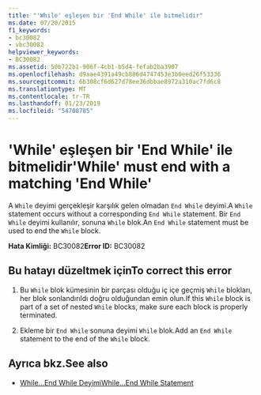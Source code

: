 ```yaml
---
title: "'While' eşleşen bir 'End While' ile bitmelidir"
ms.date: 07/20/2015
f1_keywords:
- bc30082
- vbc30082
helpviewer_keywords:
- BC30082
ms.assetid: 50b722b1-906f-4cb1-b5d4-fefab2ba3907
ms.openlocfilehash: d9aae4391a49cb886d4747453e3b0eed26f53336
ms.sourcegitcommit: 6b308cf6d627d78ee36dbbae8972a310ac7fd6c8
ms.translationtype: MT
ms.contentlocale: tr-TR
ms.lasthandoff: 01/23/2019
ms.locfileid: "54708785"
---
```

# <a name="while-must-end-with-a-matching-end-while"></a><span data-ttu-id="d5bfb-102">'While' eşleşen bir 'End While' ile bitmelidir</span><span class="sxs-lookup"><span data-stu-id="d5bfb-102">'While' must end with a matching 'End While'</span></span>
<span data-ttu-id="d5bfb-103">A `While` deyimi gerçekleşir karşılık gelen olmadan `End While` deyimi.</span><span class="sxs-lookup"><span data-stu-id="d5bfb-103">A `While` statement occurs without a corresponding `End While` statement.</span></span> <span data-ttu-id="d5bfb-104">Bir `End While` deyimi kullanılır, sonuna `While` blok.</span><span class="sxs-lookup"><span data-stu-id="d5bfb-104">An `End While` statement must be used to end the `While` block.</span></span>  
  
 <span data-ttu-id="d5bfb-105">**Hata Kimliği:** BC30082</span><span class="sxs-lookup"><span data-stu-id="d5bfb-105">**Error ID:** BC30082</span></span>  
  
## <a name="to-correct-this-error"></a><span data-ttu-id="d5bfb-106">Bu hatayı düzeltmek için</span><span class="sxs-lookup"><span data-stu-id="d5bfb-106">To correct this error</span></span>  
  
1.  <span data-ttu-id="d5bfb-107">Bu `While` blok kümesinin bir parçası olduğu iç içe geçmiş `While` blokları, her blok sonlandırıldı doğru olduğundan emin olun.</span><span class="sxs-lookup"><span data-stu-id="d5bfb-107">If this `While` block is part of a set of nested `While` blocks, make sure each block is properly terminated.</span></span>  
  
2.  <span data-ttu-id="d5bfb-108">Ekleme bir `End While` sonuna deyimi `While` blok.</span><span class="sxs-lookup"><span data-stu-id="d5bfb-108">Add an `End While` statement to the end of the `While` block.</span></span>  
  
## <a name="see-also"></a><span data-ttu-id="d5bfb-109">Ayrıca bkz.</span><span class="sxs-lookup"><span data-stu-id="d5bfb-109">See also</span></span>
- [<span data-ttu-id="d5bfb-110">While...End While Deyimi</span><span class="sxs-lookup"><span data-stu-id="d5bfb-110">While...End While Statement</span></span>](../../visual-basic/language-reference/statements/while-end-while-statement.md)
